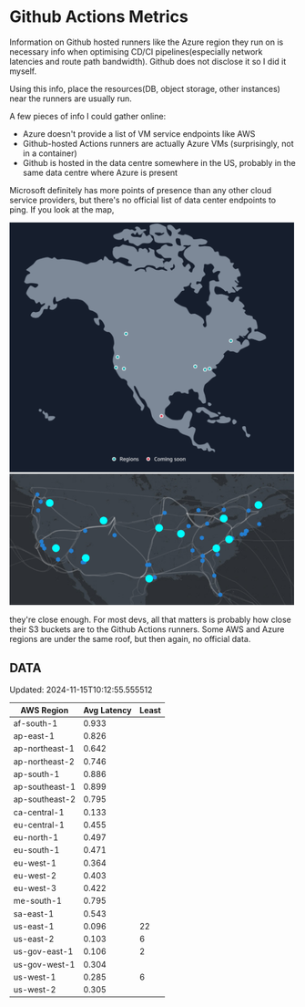# Github Actions Metrics
Information on Github hosted runners like the Azure region they run on is
necessary info when optimising CD/CI pipelines(especially network latencies and
route path bandwidth). Github does not disclose it so I did it myself.

Using this info, place the resources(DB, object storage, other instances) near
the runners are usually run.

A few pieces of info I could gather online:

- Azure doesn't provide a list of VM service endpoints like AWS
- Github-hosted Actions runners are actually Azure VMs (surprisingly, not in a
  container)
- Github is hosted in the data centre somewhere in the US, probably in the same
  data centre where Azure is present

Microsoft definitely has more points of presence than any other cloud service
providers, but there's no official list of data center endpoints to ping. If you
look at the map,

<a href="https://aws.amazon.com/about-aws/global-infrastructure/regions_az/">
<img src="image.png" style="width: 500px;">
</a>
<a href="https://datacenters.microsoft.com/globe/explore">
<img src="image-1.png" style="width: 500px;">
</a>

they're close enough. For most devs, all that matters is probably how close
their S3 buckets are to the Github Actions runners. Some AWS and Azure regions
are under the same roof, but then again, no official data.

## DATA
Updated: 2024-11-15T10:12:55.555512

| AWS Region | Avg Latency | Least |
| - | - | - |
| af-south-1 | 0.933 |  |
| ap-east-1 | 0.826 |  |
| ap-northeast-1 | 0.642 |  |
| ap-northeast-2 | 0.746 |  |
| ap-south-1 | 0.886 |  |
| ap-southeast-1 | 0.899 |  |
| ap-southeast-2 | 0.795 |  |
| ca-central-1 | 0.133 |  |
| eu-central-1 | 0.455 |  |
| eu-north-1 | 0.497 |  |
| eu-south-1 | 0.471 |  |
| eu-west-1 | 0.364 |  |
| eu-west-2 | 0.403 |  |
| eu-west-3 | 0.422 |  |
| me-south-1 | 0.795 |  |
| sa-east-1 | 0.543 |  |
| us-east-1 | 0.096 | 22 |
| us-east-2 | 0.103 | 6 |
| us-gov-east-1 | 0.106 | 2 |
| us-gov-west-1 | 0.304 |  |
| us-west-1 | 0.285 | 6 |
| us-west-2 | 0.305 |  |

